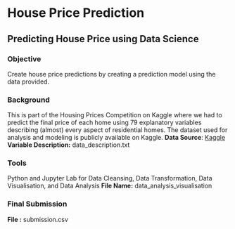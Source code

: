 # House Price Prediction
## Predicting House Price using Data Science
### Objective
Create house price predictions by creating a prediction model using the data provided. 
### Background
This is part of the Housing Prices Competition on Kaggle where we had to predict the final price of each home using 79 explanatory variables describing (almost) every aspect of residential homes. <be>
The dataset used for analysis and modeling is publicly available on Kaggle.
<b>Data Source</b>: [Kaggle](https://www.kaggle.com/competitions/home-data-for-ml-course/data) <be>
<b>Variable Description:</b> data_description.txt
### Tools
Python and Jupyter Lab for Data Cleansing, Data Transformation, Data Visualisation, and Data Analysis
<b>File Name:</b> data_analysis_visualisation
### Final Submission
<b>File :</b> submission.csv
